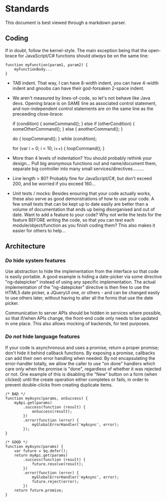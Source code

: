 # Standards

This document is best viewed through a markdown parser.

## Coding

If in doubt, follow the kernel-style.  The main exception being that the
open-brace for JavaScript/C# functions should _always_ be on the same line:

	function myFunction(param1, param2) {
		myFunctionBody...
	}

 * TAB indent.  That way, I can have 8-width indent, you can have 4-width indent
 and gnoobs can have their god-forsaken 2-space indent.

 * We aren't measured by lines-of-code, so let's not behave like Java devs.
 Opening brace is on SAME line as associated control statement, and
 non-independent control statements are on the same line as the preceeding
 close-brace:

	if (condition) {
		someCommand();
	} else if (otherCondition) {
		someOtherCommand();
	} else {
		anotherCommand();
	}

	do {
		loopCommand();
	} while (condition);

	for (var i = 0; i < 10; i++) {
		loopCommand();
	}

 * More than 4 levels of indentation?  You should probably rethink your
 design...  Pull big anonymous functions out and name/document them, separate
 big controller into many small services/directives.........

 * Line length > 80?  Probably fine for JavaScript/C#, but don't exceed 200, and be worried if you exceed 160...

 * Unit tests / mocks: Besides ensuring that your code actually works, these
 also serve as good demonstrations of how to use your code.  A few small tests
 that can be kept up to date easily are better than a volume of documentation
 that ends up being disorganised and out of date.  Want to add a feature to your
 code?  Why not write the tests for the feature BEFORE writing the code, so that
 you can test each module/object/function as you finish coding them?  This also
 makes it easier for others to help...

## Architecture

### _Do_ hide system features

Use abstraction to hide the implementation from
the interface so that code is easily portable.  A good example is hiding
a date-picker via some directive "ng-datepicker" instead of using any
specific implementation.  The actual implementation of the "ng-datepicker"
directive is then free to use the HTML5 date picker, a JQueryUI one, or
others - and can be changed easily to use others later, without having to
alter all the forms that use the date picker.

Communication to server APIs should be hidden in services where possible,
so that if/when APIs change, the front-end code only needs to be updated in one
place.  This also allows mocking of backends, for test purposes.

### _Do not_ hide language features

If your code is asynchronous and uses a promise, return a proper promise; don't
hide it behind callback functions.  By exposing a promise, callbacks can add
their own error handling when needed. By not encapsulating the error-handler
totally, we allow the caller to use "on done" handlers which care only when the
promise is "done", regardless of whether it was rejected or not.  One example of
this is disabling the "New" button on a form (when clicked) until the create
operation either completes or fails, in order to prevent double-clicks from
creating duplicate items.

	/* BAD */
	function myAsync(params, onSuccess) {
		myApi.get(params)
			.success(function (result) {
				onSuccess(result);
			})
			.error(function (error) {
				myGlobalErrorHandler('myAsync', error);
			});
	}

	/* GOOD */
	function myAsync(params) {
		var future = $q.defer();
		return myApi.get(params)
			.success(function (result) {
				future.resolve(result);
			})
			.error(function (error) {
				myGlobalErrorHandler('myAsync', error);
				future.reject(error);
			})
		return future.promise;
	}

